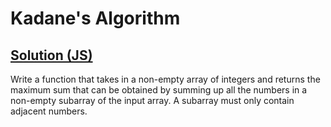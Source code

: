 # Kadane's Algorithm

## [Solution (JS)](./solution.js)

Write a function that takes in a non-empty array of integers and returns the maximum sum that can be obtained by summing up all the numbers in a non-empty subarray of the input array. A subarray must only contain adjacent numbers.
